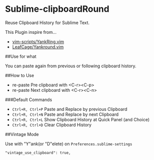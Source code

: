Sublime-clipboardRound
======================

Reuse Clipboard History for Sublime Text.

This Plugin inspire from...

* [vim-scripts/YankRing.vim](https://github.com/vim-scripts/YankRing.vim)
* [LeafCage/Yankround.vim](https://github.com/LeafCage/yankround.vim)

##Use for what

You can paste again from previous or following clipboard history.

##How to Use

* re-paste Pre clipboard with &lt;C-r&gt;&lt;C-p&gt;
* re-paste Next clipboard with &lt;C-r&gt;&lt;C-n&gt;

###Default Commands

*  `Ctrl+R, Ctrl+P` Paste and Replace by previous Clipboard
*  `Ctrl+R, Ctrl+N` Paste and Replace by next Clipboard
*  `Ctrl+R, Ctrl+L` Show Clipboard History at Quick Panel (and Choice)
*  `Ctrl+R, Ctrl+D` Clear Clipboard History
 

##Vintage Mode

Use with "Y"ank(or "D"elete) on `Preferences.sublime-settings`

```
"vintage_use_clipboard": true,
```